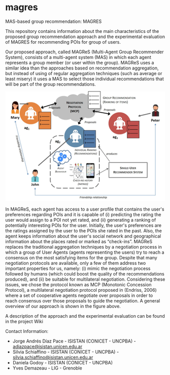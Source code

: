 # magres
MAS-based group recommendation: MAGRES

This repository contains information about the main characteristics of the proposed group recommendation approach and the experimental evaluation of MAGRES for recommending POIs for group of users. 

Our proposed approach, called MAGReS (Multi-Agent Group Recommender System), consists of a multi-agent system (MAS) in which each agent represents a group member (or user within the group). MAGReS uses a similar idea than the approaches based on recommendation aggregation, but instead of using of regular aggregation techniques (such as average or least misery) it uses a MAS to select those individual recommendations that will be part of the group recommendations.

![Proposed Approach](approach.jpg)

In MAGReS, each agent has access to a user profile that contains the user's preferences regarding POIs and it is capable of (i) predicting the rating the user would assign to a POI not yet rated, and (ii) generating a ranking of potentially interesting POIs for the user. Initially, the user's preferences are the ratings assigned by the user to the POIs she rated in the past. Also, the agent keeps information about the user's social network and geographical information about the places rated or marked as “check-ins”. MAGReS replaces the traditional aggregation techniques by a negotiation process in which a group of User Agents (agents representing the users) try to reach a consensus on the most satisfying items for the group. Despite that many negotiation protocols are available, only a few of them address two important properties for us, namely: (i) mimic the negotiation process followed by humans (which could boost the quality of the recommendations produced), and (ii) be suitable for multilateral negotiation. Considering these issues, we chose the protocol known as MCP (Monotonic Concession Protocol), a multilateral negotiation protocol proposed in (Endriss, 2006) where a set of cooperative agents negotiate over proposals in order to reach consensus over those proposals to guide the negotiation. A general overview of our approach is shown in the figure above.

A description of the approach and the experimental evaluation can be found in the project Wiki

Contact Information: 

- Jorge Andrés Díaz Pace - ISISTAN (CONICET - UNCPBA) - adiazpace@isistan.unicen.edu.ar
- Silvia Schiaffino - ISISTAN (CONICET - UNCPBA) - silvia.schiaffino@isistan.unicen.edu.ar
- Daniela Godoy - ISISTAN (CONICET - UNCPBA)
- Yves Demazeau - LIG - Grenoble

